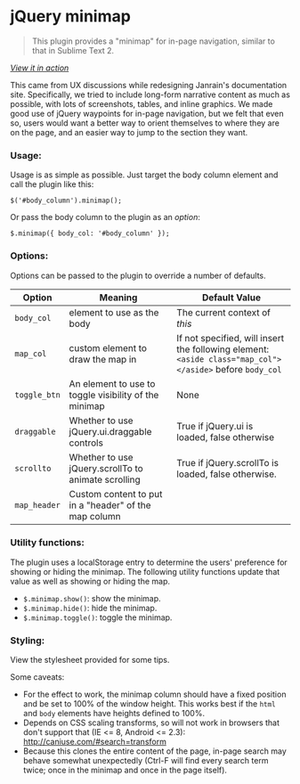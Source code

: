 jQuery minimap
==============

> This plugin provides a "minimap" for in-page navigation, similar to that in
> Sublime Text 2.

[_View it in action_](http://goldenapples.github.io/jquery.minimap/)

This came from UX discussions while redesigning Janrain's documentation site.
Specifically, we tried to include long-form narrative content as much as
possible, with lots of screenshots, tables, and inline graphics. We made good
use of jQuery waypoints for in-page navigation, but we felt that even so, users
would want a better way to orient themselves to where they are on the page, and
an easier way to jump to the section they want.


### Usage:

Usage is as simple as possible. Just target the body column element and call the
plugin like this:

    $('#body_column').minimap();

Or pass the body column to the plugin as an _option_:

    $.minimap({ body_col: '#body_column' });


### Options:

Options can be passed to the plugin to override a number of defaults.


| Option         | Meaning                                                 | Default Value                                                                                            |
|----------------|---------------------------------------------------------|----------------------------------------------------------------------------------------------------------|
| `body_col`     | element to use as the body                              | The current context of _this_                                                                            |
| `map_col`      | custom element to draw the map in                       | If not specified, will insert the following element: `<aside class="map_col"></aside>` before `body_col` |
| `toggle_btn`   | An element to use to toggle visibility of the minimap   | None                                                                                                     |
| `draggable`    | Whether to use jQuery.ui.draggable controls             | True if jQuery.ui is loaded, false otherwise                                                             |
| `scrollto`     | Whether to use jQuery.scrollTo to animate scrolling     | True if jQuery.scrollTo is loaded, false otherwise.                                                      |
| `map_header`   | Custom content to put in a "header" of the map column   |                                                                                                          |

### Utility functions:

The plugin uses a localStorage entry to determine the users' preference for
showing or hiding the minimap. The following utility functions update that value
as well as showing or hiding the map.

- `$.minimap.show()`: show the minimap.
- `$.minimap.hide()`: hide the minimap.
- `$.minimap.toggle()`: toggle the minimap.


### Styling:

View the stylesheet provided for some tips.

Some caveats:

- For the effect to work, the minimap column should have a fixed position and be
  set to 100% of the window height. This works best if the `html` and `body`
  elements have heights defined to 100%.
- Depends on CSS scaling transforms, so will not work in browsers that don't
  support that (IE <= 8, Android <= 2.3): http://caniuse.com/#search=transform
- Because this clones the entire content of the page, in-page search may behave
  somewhat unexpectedly (Ctrl-F will find every search term twice; once in the
  minimap and once in the page itself).
